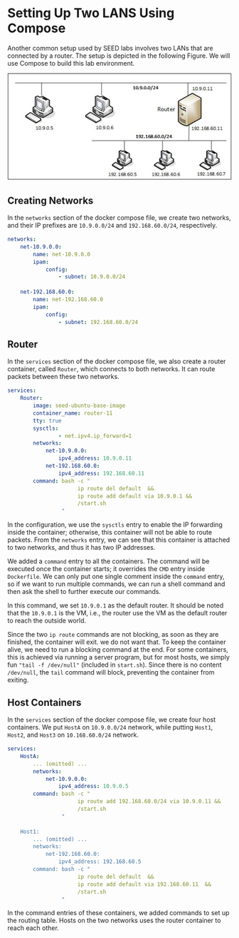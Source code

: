 # Setting Up Two LANS Using Compose

Another common setup used by SEED labs involves two LANs that
are connected by a router. The setup is depicted in the following
Figure. We will use Compose to build this lab environment.


![two LANs diagram](./Figs/TwoLANs.jpg)


## Creating Networks

In the `networks` section of the docker compose file,
we create two networks, and their IP prefixes are `10.9.0.0/24`
and `192.168.60.0/24`, respectively.

``` yaml
networks:
    net-10.9.0.0:
        name: net-10.9.0.0
        ipam:
            config:
                - subnet: 10.9.0.0/24

    net-192.168.60.0:
        name: net-192.168.60.0
        ipam:
            config:
                - subnet: 192.168.60.0/24
```

## Router

In the `services` section of the docker compose file, we
also create a router container, called  `Router`, which
connects to both networks. It
can route packets between these two networks.

``` yaml
services:
    Router:
        image: seed-ubuntu-base-image
        container_name: router-11
        tty: true
        sysctls:
                - net.ipv4.ip_forward=1
        networks:
            net-10.9.0.0:
                ipv4_address: 10.9.0.11
            net-192.168.60.0:
                ipv4_address: 192.168.60.11
        command: bash -c "
                      ip route del default  &&
                      ip route add default via 10.9.0.1 &&
                      /start.sh
                 "
```

In the configuration, we use the `sysctls` entry
to enable the IP forwarding inside the container;
otherwise, this container will not be able to route packets.
From the `networks` entry, we can see that
this container is attached to two networks, and thus
it has two IP addresses.

We added a `command` entry to all the containers. The command
will be executed once the container starts; it overrides the
`CMD` entry inside `Dockerfile`. We can only put one
single comment inside the `command` entry, so if we want to run
multiple commands, we can run a shell command and then ask the shell
to further execute our commands.

In this command, we set `10.9.0.1` as the
default router. It should be noted that the `10.9.0.1` is the
VM, i.e., the router use the VM as the default router
to reach the outside world.


Since the two `ip route` commands are not blocking, as
soon as they are finished, the container will exit.
we do not want that. To keep the container alive, we
need to run a blocking command at the end. For some containers,
this is achieved via running a server program, but for most
hosts, we simply fun `"tail -f /dev/null"` (included in
`start.sh`). Since there is no content `/dev/null`,
the `tail` command will block,
preventing the container from exiting.


## Host Containers

In the `services` section of the docker compose file, we
create four host containers. We put `HostA` on `10.9.0.0/24`
network, while putting `Host1`, `Host2`, and `Host3`
on `10.168.60.0/24` network.

``` yaml
services:
    HostA:
        ... (omitted) ...
        networks:
            net-10.9.0.0:
                ipv4_address: 10.9.0.5
        command: bash -c "
                      ip route add 192.168.60.0/24 via 10.9.0.11 &&
                      /start.sh
                 "

    Host1:
        ... (omitted) ...
        networks:
            net-192.168.60.0:
                ipv4_address: 192.168.60.5
        command: bash -c "
                      ip route del default  &&
                      ip route add default via 192.168.60.11  &&
                      /start.sh
                 "
```

In the command entries of these containers, we added
commands to set up the routing table. Hosts on
the two networks uses the router container to reach each other.

